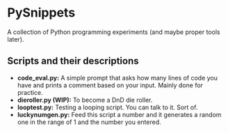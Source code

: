 # PySnippets
A collection of Python programming experiments (and maybe proper tools later).

## Scripts and their descriptions

* **code_eval.py:** A simple prompt that asks how many lines of code you have and prints a comment based on your input. Mainly done for practice.
* **dieroller.py (WIP):** To become a DnD die roller.
* **looptest.py:** Testing a looping script. You can talk to it. Sort of.
* **luckynumgen.py:** Feed this script a number and it generates a random one in the range of 1 and the number you entered.

